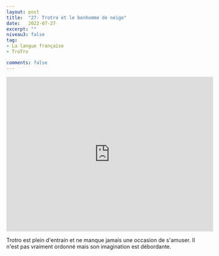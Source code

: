 ```yaml
---
layout: post
title:  "27- Trotro et le bonhomme de neige"
date:   2022-07-27
excerpt: ""
niveau3: false
tag:
- La langue française
- TroTro

comments: false
---
```

<center>
<img style="display: none;" src="/assets/img/thumbnails/trotro-27.jpg" alt="" width="1" height="1">
<iframe width="542px" height="406px" src="https://www.youtube.com/embed/77zBkoezynk?rel=0&controls=1&showinfo=0&modestbranding=1&enablejsapi=1" allowfullscreen frameborder="0" ></iframe></center>

Trotro est plein d'entrain et ne manque jamais une occasion de s'amuser. Il n'est pas vraiment ordonné mais son imagination est débordante. 
